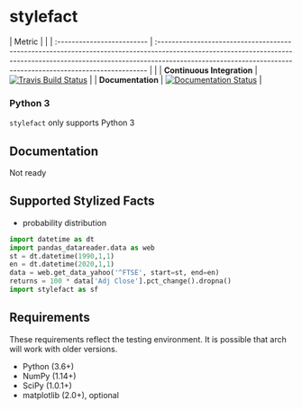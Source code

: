 # stylefact




| Metric                     |                                                                                                                                                                                                                                          |
| :------------------------- | :--------------------------------------------------------------------------------------------------------------------------------------------------------------------------------------------------------------------------------------- |                                                                                                                    |
| **Continuous Integration** | [![Travis Build Status](https://travis-ci.org/stakahashy/stylefact.svg)](https://travis-ci.org/stakahashy/stylefact)                                                                                                                       |
| **Documentation**          | [![Documentation Status](https://readthedocs.org/projects/stylefact/badge/?version=latest)](http://stylefact.readthedocs.org/en/latest/)                                                                                                           |


### Python 3
  `stylefact` only supports Python 3

## Documentation
  Not ready

## Supported Stylized Facts

- probability distribution

```python
import datetime as dt
import pandas_datareader.data as web
st = dt.datetime(1990,1,1)
en = dt.datetime(2020,1,1)
data = web.get_data_yahoo('^FTSE', start=st, end=en)
returns = 100 * data['Adj Close'].pct_change().dropna()
import stylefact as sf

```

## Requirements

These requirements reflect the testing environment. It is possible
that arch will work with older versions.

- Python (3.6+)
- NumPy (1.14+)
- SciPy (1.0.1+)
- matplotlib (2.0+), optional

